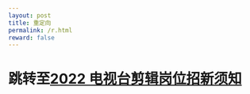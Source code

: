 ```yaml
---
layout: post
title: 重定向
permalink: /r.html
reward: false
---
```


# 跳转至[**2022 电视台剪辑岗位招新须知**](/2022/09/10/%5B2022%5D剪辑招新须知/)